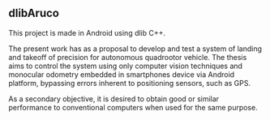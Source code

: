 ## dlibAruco 

This project is made in Android using dlib C++. 

The present work has as a proposal to develop and test a system of landing and takeoff of precision for autonomous quadrootor vehicle. The thesis aims to control the system using only computer vision techniques and monocular odometry embedded in smartphones device via Android platform, bypassing errors inherent to positioning sensors, such as GPS.

As a secondary objective, it is desired to obtain good or similar performance to conventional computers when used for the same purpose.

